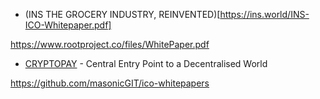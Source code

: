 

* (INS THE GROCERY INDUSTRY, REINVENTED)[https://ins.world/INS-ICO-Whitepaper.pdf]

https://www.rootproject.co/files/WhitePaper.pdf

* [CRYPTOPAY](https://ico.cryptopay.me/ico_cpay_wp.pdf) - Central Entry Point to a Decentralised World

https://github.com/masonicGIT/ico-whitepapers
